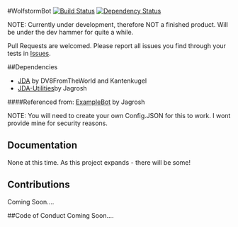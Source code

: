 #WolfstormBot
[![Build Status](https://travis-ci.org/Wolfst0rm/WolfstormBot.svg?branch=master)](https://travis-ci.org/Wolfst0rm/WolfstormBot) 
[![Dependency Status](https://www.versioneye.com/user/projects/59b64c85368b08003d0e8bdf/badge.svg?style=flat-square)](https://www.versioneye.com/user/projects/59b64c85368b08003d0e8bdf)

NOTE: Currently under development, therefore NOT a finished product. Will be under the dev hammer for quite a while.

Pull Requests are welcomed. Please report all issues you find through your tests in [Issues](https://github.com/Wolfst0rm/WolfstormBot/issues).

##Dependencies
* [JDA](https://github.com/DV8FromTheWorld/JDA/) by DV8FromTheWorld and Kantenkugel
* [JDA-Utilities](https://github.com/JDA-Applications/JDA-Utilities)by Jagrosh

####Referenced from: [ExampleBot](https://github.com/jagrosh/ExampleBot/) by Jagrosh

NOTE: You will need to create your own Config.JSON for this to work. I wont provide mine for security reasons.

## Documentation
None at this time. As this project expands - there will be some!

## Contributions
Coming Soon.... 

##Code of Conduct
Coming Soon....
